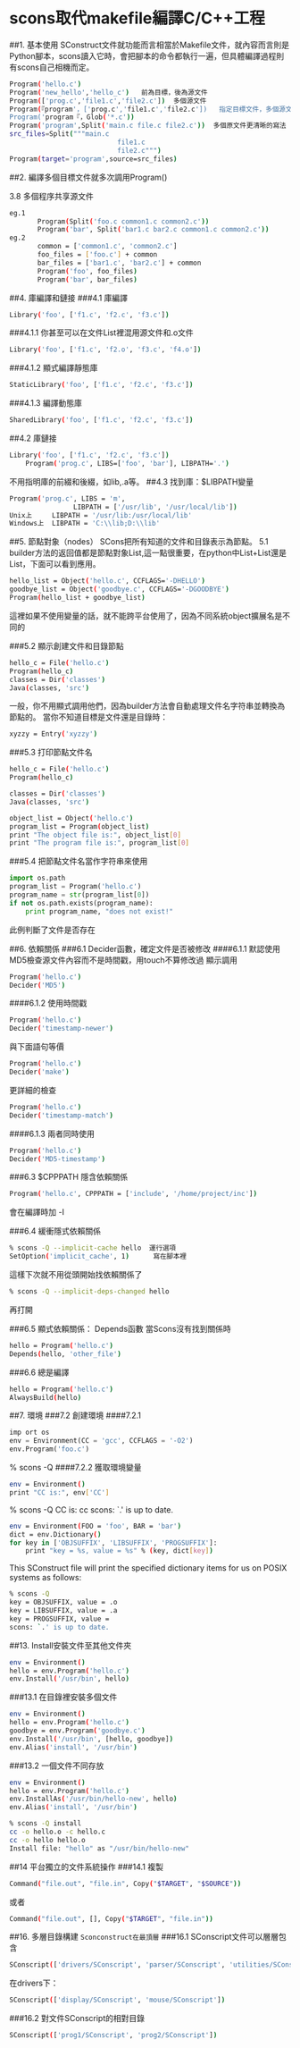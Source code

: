 # scons取代makefile編譯C/C++工程


##1. 基本使用
SConstruct文件就功能而言相當於Makefile文件，就內容而言則是Python腳本，scons讀入它時，會把腳本的命令都執行一遍，但具體編譯過程則有scons自己相機而定。

```sh
Program('hello.c')
Program('new_hello','hello_c')   前為目標，後為源文件
Program(['prog.c','file1.c','file2.c'])  多個源文件
Program(『program'，['prog.c','file1.c','file2.c'])   指定目標文件，多個源文件
Program('program『，Glob('*.c'))
Program('program',Split('main.c file.c file2.c'))  多個原文件更清晰的寫法
src_files=Split("""main.c
                           file1.c
                           file2.c""")
Program(target='program',source=src_files)
```
##2. 編譯多個目標文件就多次調用Program()

3.8  多個程序共享源文件

```sh
eg.1  
       Program(Split('foo.c common1.c common2.c'))
       Program('bar', Split('bar1.c bar2.c common1.c common2.c'))
eg.2    
       common = ['common1.c', 'common2.c']
       foo_files = ['foo.c'] + common
       bar_files = ['bar1.c', 'bar2.c'] + common
       Program('foo', foo_files)
       Program('bar', bar_files)
```

##4. 庫編譯和鏈接
###4.1 庫編譯
```sh
Library('foo', ['f1.c', 'f2.c', 'f3.c'])
```
###4.1.1  你甚至可以在文件List裡混用源文件和.o文件
```sh
Library('foo', ['f1.c', 'f2.o', 'f3.c', 'f4.o'])
```

###4.1.2  顯式編譯靜態庫
```sh
StaticLibrary('foo', ['f1.c', 'f2.c', 'f3.c'])
```

###4.1.3 編譯動態庫
```sh
SharedLibrary('foo', ['f1.c', 'f2.c', 'f3.c'])
```

##4.2 庫鏈接
```sh
Library('foo', ['f1.c', 'f2.c', 'f3.c'])
    Program('prog.c', LIBS=['foo', 'bar'], LIBPATH='.')
```

不用指明庫的前綴和後綴，如lib,.a等。
##4.3 找到庫：$LIBPATH變量
```sh
Program('prog.c', LIBS = 'm',
                LIBPATH = ['/usr/lib', '/usr/local/lib'])
Unix上     LIBPATH = '/usr/lib:/usr/local/lib'
Windows上  LIBPATH = 'C:\\lib;D:\\lib'
```

##5. 節點對象（nodes）
SCons把所有知道的文件和目錄表示為節點。
5.1 builder方法的返回值都是節點對象List,這一點很重要，在python中List+List還是List，下面可以看到應用。
```sh
hello_list = Object('hello.c', CCFLAGS='-DHELLO')
goodbye_list = Object('goodbye.c', CCFLAGS='-DGOODBYE')
Program(hello_list + goodbye_list)
```
這裡如果不使用變量的話，就不能跨平台使用了，因為不同系統object擴展名是不同的

###5.2 顯示創建文件和目錄節點
```sh
hello_c = File('hello.c')
Program(hello_c)
classes = Dir('classes')
Java(classes, 'src')
```

一般，你不用顯式調用他們，因為builder方法會自動處理文件名字符串並轉換為節點的。
當你不知道目標是文件還是目錄時：
```sh
xyzzy = Entry('xyzzy')
```
###5.3 打印節點文件名
```sh
hello_c = File('hello.c')
Program(hello_c)

classes = Dir('classes')
Java(classes, 'src')

object_list = Object('hello.c')
program_list = Program(object_list)
print "The object file is:", object_list[0]
print "The program file is:", program_list[0]
```

###5.4 把節點文件名當作字符串來使用
```py
import os.path
program_list = Program('hello.c')
program_name = str(program_list[0])
if not os.path.exists(program_name):
    print program_name, "does not exist!"
```
此例判斷了文件是否存在


##6. 依賴關係
###6.1 
Decider函數，確定文件是否被修改
####6.1.1 默認使用MD5檢查源文件內容而不是時間戳，用touch不算修改過
顯示調用
```sh
Program('hello.c')
Decider('MD5')
```

####6.1.2 使用時間戳
```sh
Program('hello.c')
Decider('timestamp-newer')
```

與下面語句等價
```sh
Program('hello.c')
Decider('make')
```
更詳細的檢查
```sh
Program('hello.c')
Decider('timestamp-match')
```
####6.1.3 兩者同時使用
```sh
Program('hello.c')
Decider('MD5-timestamp')
```
###6.3 $CPPPATH 隱含依賴關係
```sh
Program('hello.c', CPPPATH = ['include', '/home/project/inc'])
```

會在編譯時加 -I

###6.4 緩衝隱式依賴關係
```sh
% scons -Q --implicit-cache hello  運行選項
SetOption('implicit_cache', 1)      寫在腳本裡
```
這樣下次就不用從頭開始找依賴關係了
```sh
% scons -Q --implicit-deps-changed hello
```

再打開

###6.5 顯式依賴關係： Depends函數
當Scons沒有找到關係時
```sh
hello = Program('hello.c')
Depends(hello, 'other_file')
```

###6.6    總是編譯 
```sh
hello = Program('hello.c')
AlwaysBuild(hello)
```

##7. 環境
###7.2 創建環境
####7.2.1
```py
imp ort os
env = Environment(CC = 'gcc', CCFLAGS = '-O2')
env.Program('foo.c')
```

% scons -Q
####7.2.2 獲取環境變量
```sh
env = Environment()
print "CC is:", env['CC']
```

% scons -Q
CC is: cc
scons: `.' is up to date.
```sh
env = Environment(FOO = 'foo', BAR = 'bar')
dict = env.Dictionary()
for key in ['OBJSUFFIX', 'LIBSUFFIX', 'PROGSUFFIX']:
    print "key = %s, value = %s" % (key, dict[key])
``` 

This SConstruct file will print the specified dictionary items for us on POSIX systems as follows:

```sh
% scons -Q
key = OBJSUFFIX, value = .o
key = LIBSUFFIX, value = .a
key = PROGSUFFIX, value = 
scons: `.' is up to date.
```

##13. Install安裝文件至其他文件夾
```sh
env = Environment()
hello = env.Program('hello.c')
env.Install('/usr/bin', hello)
```

###13.1 在目錄裡安裝多個文件
```sh
env = Environment()
hello = env.Program('hello.c')
goodbye = env.Program('goodbye.c')
env.Install('/usr/bin', [hello, goodbye])
env.Alias('install', '/usr/bin')
```

###13.2 一個文件不同存放
```sh
env = Environment()
hello = env.Program('hello.c')
env.InstallAs('/usr/bin/hello-new', hello)
env.Alias('install', '/usr/bin')

% scons -Q install
cc -o hello.o -c hello.c
cc -o hello hello.o
Install file: "hello" as "/usr/bin/hello-new"
```
##14 平台獨立的文件系統操作
###14.1 複製
```sh
Command("file.out", "file.in", Copy("$TARGET", "$SOURCE"))
```

或者
```sh
Command("file.out", [], Copy("$TARGET", "file.in"))
```
##16. 多層目錄構建
`Sconconstruct在最頂層`
###16.1 SConscript文件可以層層包含
```sh
SConscript(['drivers/SConscript', 'parser/SConscript', 'utilities/SConscript'])
```

在drivers下：
```sh
SConscript(['display/SConscript', 'mouse/SConscript'])
```

###16.2 對文件SConscript的相對目錄
```sh
SConscript(['prog1/SConscript', 'prog2/SConscript'])
```